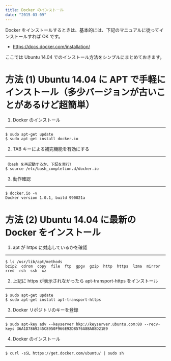 ```yaml
---
title: Docker のインストール
date: "2015-03-09"
---
```


Docker をインストールするときは、基本的には、下記のマニュアルに従ってインストールすれば OK です。

- https://docs.docker.com/installation/

ここでは Ubuntu 14.04 でのインストール方法をシンプルにまとめておきます。

方法 (1) Ubuntu 14.04 に APT で手軽にインストール（多少バージョンが古いことがあるけど超簡単）
====

1. Docker のインストール
---

```
$ sudo apt-get update
$ sudo apt-get install docker.io
```

2. TAB キーによる補完機能を有効にする
---

```
（bash を再起動するか、下記を実行）
$ source /etc/bash_completion.d/docker.io
```

3. 動作確認
---

```
$ docker.io -v
Docker version 1.0.1, build 990021a
```

方法 (2) Ubuntu 14.04 に最新の Docker をインストール
====

1. apt が https に対応しているかを確認
---

```
$ ls /usr/lib/apt/methods
bzip2  cdrom  copy  file  ftp  gpgv  gzip  http  https  lzma  mirror  rred  rsh  ssh  xz
```

2. 上記に https が表示されなかったら apt-transport-https をインストール
---

```
$ sudo apt-get update
$ sudo apt-get install apt-transport-https
```

3. Docker リポジトリのキーを登録
---

```
$ sudo apt-key adv --keyserver hkp://keyserver.ubuntu.com:80 --recv-keys 36A1D7869245C8950F966E92D8576A8BA88D21E9
```

4. Docker のインストール
---

```
$ curl -sSL https://get.docker.com/ubuntu/ | sudo sh
```

